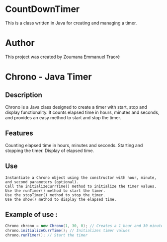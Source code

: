 # CountDownTimer
This is a class written in Java for creating and managing a timer.

# Author
This project was created by Zoumana Emmanuel Traoré

# Chrono - Java Timer

## Description
Chrono is a Java class designed to create a timer with start, stop and display functionality. It counts elapsed time in hours, minutes and seconds, and provides an easy method to start and stop the timer.

## Features
  Counting elapsed time in hours, minutes and seconds.
  Starting and stopping the timer.
  Display of elapsed time.

## Use
    Instantiate a Chrono object using the constructor with hour, minute, and second parameters (optional).
    Call the initializeCurrTime() method to initialize the timer values.
    Use the runTimer() method to start the timer.
    Use the stopTimer() method to stop the timer.
    Use the show() method to display the elapsed time.

## Example of use :
```java
Chrono chrono = new Chrono(1, 30, 0); // Creates a 1 hour and 30 minute timer
chrono.initializeCurrTime(); // Initializes timer values
chrono.runTimer(); // Start the timer
```

